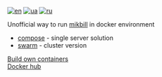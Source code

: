 [![en](https://img.shields.io/badge/lang-en-red.svg)](README.md)
[![ua](https://img.shields.io/badge/lang-ua-yellow.svg)](README.ua.md)
[![ru](https://img.shields.io/badge/lang-ru-blue.svg)](README.ru.md)

Unofficial way to run [mikbill](https://mikbill.pro) in docker environment

+ [compose](compose/README.md) - single server solution
+ [swarm](swarm/README.md) - cluster version

[Build own containers](https://github.com/Nekkoy/docker_mikbill_containers)<br>
[Docker hub](https://hub.docker.com/repositories/nekkoy)
